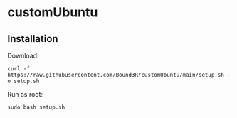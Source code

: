 # customUbuntu
## Installation

Download:

```
curl -f https://raw.githubusercontent.com/Bound3R/customUbuntu/main/setup.sh -o setup.sh
```

Run as root:

```
sudo bash setup.sh
```
